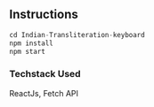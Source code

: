 ## Instructions
```javascript
cd Indian-Transliteration-keyboard
npm install
npm start
```

### Techstack Used
ReactJs, Fetch API


